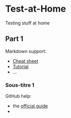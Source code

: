 # Test-at-Home
Testing stuff at home

## Part 1

Markdown support:

- [Cheat sheet](https://github.com/adam-p/markdown-here/wiki/Markdown-Cheatsheet)
- [Tutorial](https://www.markdowntutorial.com/)
- ...



### Sous-titre 1

GitHub help:

- the [official guide](https://guides.github.com/activities/hello-world/)
- 